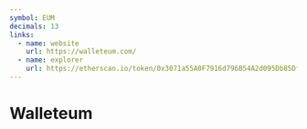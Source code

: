 ```yaml
---
symbol: EUM
decimals: 13
links:
  - name: website
    url: https://walleteum.com/
  - name: explorer
    url: https://etherscan.io/token/0x3071a55A0F7916d796B54A2d095Db85Df693d956
---
```


# Walleteum
